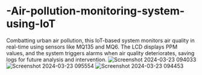 # -Air-pollution-monitoring-system-using-IoT
Combatting urban air pollution, this IoT-based system monitors air quality in real-time using sensors like MQ135 and MQ6. The LCD displays PPM values, and the system triggers alarms when air quality deteriorates, saving logs for future analysis and intervention.
![Screenshot 2024-03-23 094033](https://github.com/pantaganisanthoshraj/-Air-pollution-monitoring-system-using-IoT/assets/140272175/72f4636c-01b0-4020-9433-32dff8d543a5)
![Screenshot 2024-03-23 095554](https://github.com/pantaganisanthoshraj/-Air-pollution-monitoring-system-using-IoT/assets/140272175/8ce4b17b-6958-447d-adf3-9883b749c82c)
![Screenshot 2024-03-23 094453](https://github.com/pantaganisanthoshraj/-Air-pollution-monitoring-system-using-IoT/assets/140272175/00aceb0a-57a8-45d1-b4cc-acfa22f20624)
